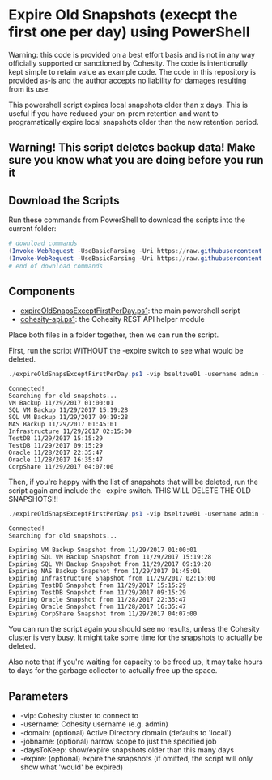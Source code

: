 # Expire Old Snapshots (execpt the first one per day) using PowerShell

Warning: this code is provided on a best effort basis and is not in any way officially supported or sanctioned by Cohesity. The code is intentionally kept simple to retain value as example code. The code in this repository is provided as-is and the author accepts no liability for damages resulting from its use.

This powershell script expires local snapshots older than x days. This is useful if you have reduced your on-prem retention and want to programatically expire local snapshots older than the new retention period.

## Warning! This script deletes backup data! Make sure you know what you are doing before you run it

## Download the Scripts

Run these commands from PowerShell to download the scripts into the current folder:

```powershell
# download commands
(Invoke-WebRequest -UseBasicParsing -Uri https://raw.githubusercontent.com/bseltz-cohesity/scripts/master/capacityTools/expireOldSnapsExceptFirstPerDay/expireOldSnapsExceptFirstPerDay.ps1).content | Out-File expireOldSnapsExceptFirstPerDay.ps1; (Get-Content expireOldSnapsExceptFirstPerDay.ps1) | Set-Content expireOldSnapsExceptFirstPerDay.ps1
(Invoke-WebRequest -UseBasicParsing -Uri https://raw.githubusercontent.com/bseltz-cohesity/scripts/master/powershell/cohesity-api.ps1).content | Out-File cohesity-api.ps1; (Get-Content cohesity-api.ps1) | Set-Content cohesity-api.ps1
# end of download commands
```

## Components

* [expireOldSnapsExceptFirstPerDay.ps1](https://raw.githubusercontent.com/bseltz-cohesity/scripts/master/powershell/expireOldSnapsExceptFirstPerDay/expireOldSnapsExceptFirstPerDay.ps1): the main powershell script
* [cohesity-api.ps1](https://raw.githubusercontent.com/bseltz-cohesity/scripts/master/powershell/cohesity-api/cohesity-api.ps1): the Cohesity REST API helper module

Place both files in a folder together, then we can run the script.

First, run the script WITHOUT the -expire switch to see what would be deleted.

```powershell
./expireOldSnapsExceptFirstPerDay.ps1 -vip bseltzve01 -username admin -daysToKeep 365
```

```text
Connected!
Searching for old snapshots...
VM Backup 11/29/2017 01:00:01
SQL VM Backup 11/29/2017 15:19:28
SQL VM Backup 11/29/2017 09:19:28
NAS Backup 11/29/2017 01:45:01
Infrastructure 11/29/2017 02:15:00
TestDB 11/29/2017 15:15:29
TestDB 11/29/2017 09:15:29
Oracle 11/28/2017 22:35:47
Oracle 11/28/2017 16:35:47
CorpShare 11/29/2017 04:07:00
```

Then, if you're happy with the list of snapshots that will be deleted, run the script again and include the -expire switch. THIS WILL DELETE THE OLD SNAPSHOTS!!!

```powershell
./expireOldSnapsExceptFirstPerDay.ps1 -vip bseltzve01 -username admin -daysToKeep 365 -expire
```

```text
Connected!
Searching for old snapshots...

Expiring VM Backup Snapshot from 11/29/2017 01:00:01
Expiring SQL VM Backup Snapshot from 11/29/2017 15:19:28
Expiring SQL VM Backup Snapshot from 11/29/2017 09:19:28
Expiring NAS Backup Snapshot from 11/29/2017 01:45:01
Expiring Infrastructure Snapshot from 11/29/2017 02:15:00
Expiring TestDB Snapshot from 11/29/2017 15:15:29
Expiring TestDB Snapshot from 11/29/2017 09:15:29
Expiring Oracle Snapshot from 11/28/2017 22:35:47
Expiring Oracle Snapshot from 11/28/2017 16:35:47
Expiring CorpShare Snapshot from 11/29/2017 04:07:00
```

You can run the script again you should see no results, unless the Cohesity cluster is very busy. It might take some time for the snapshots to actually be deleted.

Also note that if you're waiting for capacity to be freed up, it may take hours to days for the garbage collector to actually free up the space.

## Parameters

* -vip: Cohesity cluster to connect to
* -username: Cohesity username (e.g. admin)
* -domain: (optional) Active Directory domain (defaults to 'local')
* -jobname: (optional) narrow scope to just the specified job
* -daysToKeep: show/expire snapshots older than this many days
* -expire: (optional) expire the snapshots (if omitted, the script will only show what 'would' be expired)
